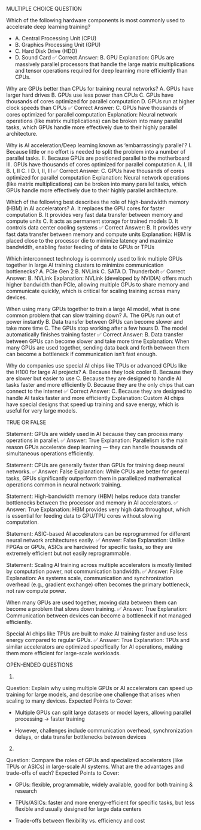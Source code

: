 MULTIPLE CHOICE QUESTION

Which of the following hardware components is most commonly used to accelerate deep learning training?
 - A. Central Processing Unit (CPU)
 - B. Graphics Processing Unit (GPU)
 - C. Hard Disk Drive (HDD)
 - D. Sound Card
✅ Correct Answer: B. GPU
 Explanation: GPUs are massively parallel processors that handle the large matrix multiplications and tensor operations required for deep learning more efficiently than CPUs.

Why are GPUs better than CPUs for training neural networks?
 A. GPUs have larger hard drives
 B. GPUs use less power than CPUs
 C. GPUs have thousands of cores optimized for parallel computation
 D. GPUs run at higher clock speeds than CPUs
✅ Correct Answer: C. GPUs have thousands of cores optimized for parallel computation
 Explanation: Neural network operations (like matrix multiplications) can be broken into many parallel tasks, which GPUs handle more effectively due to their highly parallel architecture.

Why is AI acceleration/Deep learning known as ‘embarrassingly parallel'?
 I. Because little or no effort is needed to split the problem into a number of parallel tasks.
 II. Because GPUs are positioned parallel to the motherboard
 III. GPUs have thousands of cores optimized for parallel computation
	A. I, III
 	B. I, II
 	C. I
 	D. I, II, III
✅ Correct Answer: C. GPUs have thousands of cores optimized for parallel computation
 Explanation: Neural network operations (like matrix multiplications) can be broken into many parallel tasks, which GPUs handle more effectively due to their highly parallel architecture.

Which of the following best describes the role of high-bandwidth memory (HBM) in AI accelerators?
 A. It replaces the GPU cores for faster computation
 B. It provides very fast data transfer between memory and compute units
 C. It acts as permanent storage for trained models
 D. It controls data center cooling systems
✅ Correct Answer: B. It provides very fast data transfer between memory and compute units Explanation: HBM is placed close to the processor die to minimize latency and maximize bandwidth, enabling faster feeding of data to GPUs or TPUs

Which interconnect technology is commonly used to link multiple GPUs together in large AI training clusters to minimize communication bottlenecks?
 A. PCIe Gen 2
 B. NVLink
 C. SATA
 D. Thunderbolt
✅ Correct Answer: B. NVLink
 Explanation: NVLink (developed by NVIDIA) offers much higher bandwidth than PCIe, allowing multiple GPUs to share memory and communicate quickly, which is critical for scaling training across many devices.
 
When using many GPUs together to train a large AI model, what is one common problem that can slow training down?
 A. The GPUs run out of power instantly
 B. Data transfer between GPUs can become slower and take more time
 C. The GPUs stop working after a few hours
 D. The model automatically finishes training faster
✅ Correct Answer: B. Data transfer between GPUs can become slower and take more time
 Explanation: When many GPUs are used together, sending data back and forth between them can become a bottleneck if communication isn’t fast enough.
 
Why do companies use special AI chips like TPUs or advanced GPUs like the H100 for large AI projects?
 A. Because they look cooler
 B. Because they are slower but easier to use
 C. Because they are designed to handle AI tasks faster and more efficiently
 D. Because they are the only chips that can connect to the internet
✅ Correct Answer: C. Because they are designed to handle AI tasks faster and more efficiently
 Explanation: Custom AI chips have special designs that speed up training and save energy, which is useful for very large models.


TRUE OR FALSE

Statement: GPUs are widely used in AI because they can process many operations in parallel.
✅ Answer: True
Explanation: Parallelism is the main reason GPUs accelerate deep learning — they can handle thousands of simultaneous operations efficiently.

Statement: CPUs are generally faster than GPUs for training deep neural networks.
✅ Answer: False
Explanation: While CPUs are better for general tasks, GPUs significantly outperform them in parallelized mathematical operations common in neural network training.

Statement: High-bandwidth memory (HBM) helps reduce data transfer bottlenecks between the processor and memory in AI accelerators.
✅ Answer: True
Explanation: HBM provides very high data throughput, which is essential for feeding data to GPU/TPU cores without slowing computation.

Statement: ASIC-based AI accelerators can be reprogrammed for different neural network architectures easily.
✅ Answer: False
Explanation: Unlike FPGAs or GPUs, ASICs are hardwired for specific tasks, so they are extremely efficient but not easily reprogrammable.

Statement: Scaling AI training across multiple accelerators is mostly limited by computation power, not communication bandwidth.
✅ Answer: False
Explanation: As systems scale, communication and synchronization overhead (e.g., gradient exchange) often becomes the primary bottleneck, not raw compute power.

When many GPUs are used together, moving data between them can become a problem that slows down training.
✅ Answer: True
Explanation: Communication between devices can become a bottleneck if not managed efficiently.

Special AI chips like TPUs are built to make AI training faster and use less energy compared to regular GPUs.
✅ Answer: True
Explanation: TPUs and similar accelerators are optimized specifically for AI operations, making them more efficient for large-scale workloads.


OPEN-ENDED QUESTIONS

1. 
Question:
 Explain why using multiple GPUs or AI accelerators can speed up training for large models, and describe one challenge that arises when scaling to many devices.
Expected Points to Cover:

- Multiple GPUs can split large datasets or model layers, allowing parallel processing → faster training

- However, challenges include communication overhead, synchronization delays, or data transfer bottlenecks between devices



2. 
Question:
 Compare the roles of GPUs and specialized accelerators (like TPUs or ASICs) in large-scale AI systems. What are the advantages and trade-offs of each?
Expected Points to Cover:
- GPUs: flexible, programmable, widely available, good for both training & research

- TPUs/ASICs: faster and more energy-efficient for specific tasks, but less flexible and usually designed for large data centers

- Trade-offs between flexibility vs. efficiency and cost
